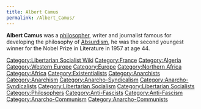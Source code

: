 ```yaml
---
title: Albert Camus
permalink: /Albert_Camus/
---
```


**Albert Camus** was a [philosopher](Philosophy.md "wikilink"), writer and
journalist famous for developing the philosophy of
[Absurdism](Absurdism.md "wikilink"), he was the second youngest winner for
the Nobel Prize in Literature in 1957 at age 44.

[Category:Libertarian Socialist
Wiki](Category:Libertarian_Socialist_Wiki.md "wikilink")
[Category:France](Category:France.md "wikilink")
[Category:Algeria](Category:Algeria.md "wikilink") [Category:Western
Europe](Category:Western_Europe.md "wikilink")
[Category:Europe](Category:Europe.md "wikilink") [Category:Northern
Africa](Category:Northern_Africa.md "wikilink")
[Category:Africa](Category:Africa.md "wikilink")
[Category:Existentialists](Category:Existentialists.md "wikilink")
[Category:Anarchists](Category:Anarchists.md "wikilink")
[Category:Anarchism](Category:Anarchism.md "wikilink")
[Category:Anarcho-Syndicalism](Category:Anarcho-Syndicalism.md "wikilink")
[Category:Anarcho-Syndicalists](Category:Anarcho-Syndicalists.md "wikilink")
[Category:Libertarian
Socialism](Category:Libertarian_Socialism.md "wikilink")
[Category:Libertarian
Socialists](Category:Libertarian_Socialists.md "wikilink")
[Category:Philosophers](Category:Philosophers.md "wikilink")
[Category:Anti-Fascists](Category:Anti-Fascists.md "wikilink")
[Category:Anti-Fascism](Category:Anti-Fascism.md "wikilink")
[Category:Anarcho-Communism](Category:Anarcho-Communism.md "wikilink")
[Category:Anarcho-Communists](Category:Anarcho-Communists.md "wikilink")